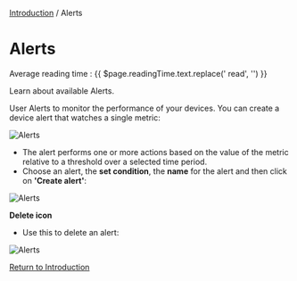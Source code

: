 [Introduction](../index.md) / Alerts

# Alerts
<div class="avg-reading-time" style="margin-top: 0rem;">Average reading time : {{ $page.readingTime.text.replace(' read', '') }}</div>


Learn about available Alerts.

User Alerts to monitor the performance of your devices. You can create a device alert that watches a single metric:

![Alerts](https://documentation-media.s3.amazonaws.com/images/1_A.width-800.png?AWSAccessKeyId=AKIAJHOTEM5S4GAN2SGA)

*   The alert performs one or more actions based on the value of the metric relative to a threshold over a selected time period.
*   Choose an alert, the **set condition**, the **name** for the alert and then click on **'Create alert'**:

![Alerts](https://documentation-media.s3.amazonaws.com/images/2_A.width-800.png?AWSAccessKeyId=AKIAJHOTEM5S4GAN2SGA)

**Delete icon**

*   Use this to delete an alert:

![Alerts](https://documentation-media.s3.amazonaws.com/images/3_A.width-800.png?AWSAccessKeyId=AKIAJHOTEM5S4GAN2SGA)

[Return to Introduction](../index.md)
